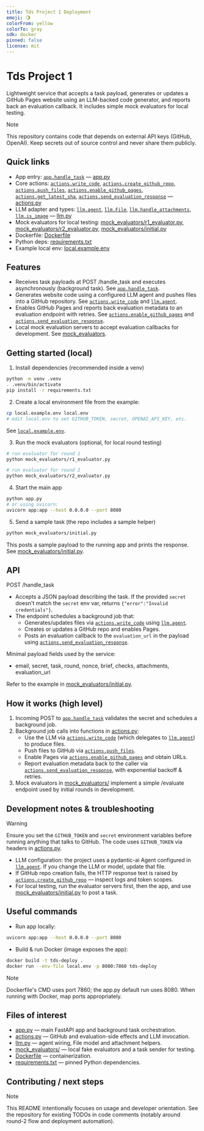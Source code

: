 ```yaml
---
title: Tds Project 1 Deployment
emoji: 🌖
colorFrom: yellow
colorTo: gray
sdk: docker
pinned: false
license: mit
---
```


# Tds Project 1

Lightweight service that accepts a task payload, generates or updates a GitHub Pages website using an LLM-backed code generator, and reports back an evaluation callback. It includes simple mock evaluators for local testing.

> [!note]
> This repository contains code that depends on external API keys (GitHub, OpenAI). Keep secrets out of source control and never share them publicly.

## Quick links
- App entry: [`app.handle_task`](app.py) — [app.py](app.py)  
- Core actions: [`actions.write_code`](actions.py), [`actions.create_github_repo`](actions.py), [`actions.push_files`](actions.py), [`actions.enable_github_pages`](actions.py), [`actions.get_latest_sha`](actions.py), [`actions.send_evaluation_response`](actions.py) — [actions.py](actions.py)  
- LLM adapter and types: [`llm.agent`](llm.py), [`llm.File`](llm.py), [`llm.handle_attachments`](llm.py), [`llm.is_image`](llm.py) — [llm.py](llm.py)  
- Mock evaluators for local testing: [mock_evaluators/r1_evaluator.py](mock_evaluators/r1_evaluator.py), [mock_evaluators/r2_evaluator.py](mock_evaluators/r2_evaluator.py), [mock_evaluators/initial.py](mock_evaluators/initial.py)  
- Dockerfile: [Dockerfile](Dockerfile)  
- Python deps: [requirements.txt](requirements.txt)  
- Example local env: [local.example.env](local.example.env)

## Features
- Receives task payloads at POST /handle_task and executes asynchronously (background task). See [`app.handle_task`](app.py).
- Generates website code using a configured LLM agent and pushes files into a GitHub repository. See [`actions.write_code`](actions.py) and [`llm.agent`](llm.py).
- Enables GitHub Pages and reports back evaluation metadata to an evaluation endpoint with retries. See [`actions.enable_github_pages`](actions.py) and [`actions.send_evaluation_response`](actions.py).
- Local mock evaluation servers to accept evaluation callbacks for development. See [mock_evaluators](mock_evaluators/).

## Getting started (local)

1. Install dependencies (recommended inside a venv)
```sh
python -m venv .venv
. .venv/bin/activate
pip install -r requirements.txt
```

2. Create a local environment file from the example:
```sh
cp local.example.env local.env
# edit local.env to set GITHUB_TOKEN, secret, OPENAI_API_KEY, etc.
```
See [`local.example.env`](local.example.env).

3. Run the mock evaluators (optional, for local round testing)
```sh
# run evaluator for round 1
python mock_evaluators/r1_evaluator.py

# run evaluator for round 2
python mock_evaluators/r2_evaluator.py
```

4. Start the main app
```sh
python app.py
# or using uvicorn:
uvicorn app:app --host 0.0.0.0 --port 8080
```

5. Send a sample task (the repo includes a sample helper)
```sh
python mock_evaluators/initial.py
```
This posts a sample payload to the running app and prints the response. See [mock_evaluators/initial.py](mock_evaluators/initial.py).

## API

POST /handle_task
- Accepts a JSON payload describing the task. If the provided `secret` doesn't match the `secret` env var, returns `{"error":"Invalid credentials"}`.
- The endpoint schedules a background job that:
  - Generates/updates files via [`actions.write_code`](actions.py) using [`llm.agent`](llm.py).
  - Creates or updates a GitHub repo and enables Pages.
  - Posts an evaluation callback to the `evaluation_url` in the payload using [`actions.send_evaluation_response`](actions.py).

Minimal payload fields used by the service:
- email, secret, task, round, nonce, brief, checks, attachments, evaluation_url

Refer to the example in [mock_evaluators/initial.py](mock_evaluators/initial.py).

## How it works (high level)
1. Incoming POST to [`app.handle_task`](app.py) validates the secret and schedules a background job.
2. Background job calls into functions in [actions.py](actions.py):
   - Use the LLM via [`actions.write_code`](actions.py) (which delegates to [`llm.agent`](llm.py)) to produce files.
   - Push files to GitHub via [`actions.push_files`](actions.py).
   - Enable Pages via [`actions.enable_github_pages`](actions.py) and obtain URLs.
   - Report evaluation metadata back to the caller via [`actions.send_evaluation_response`](actions.py), with exponential backoff & retries.
3. Mock evaluators in [mock_evaluators/](mock_evaluators/) implement a simple /evaluate endpoint used by initial rounds in development.

## Development notes & troubleshooting

> [!warning]
> Ensure you set the `GITHUB_TOKEN` and `secret` environment variables before running anything that talks to GitHub. The code uses `GITHUB_TOKEN` via headers in [actions.py](actions.py).

- LLM configuration: the project uses a pydantic-ai Agent configured in [`llm.agent`](llm.py). If you change the LLM or model, update that file.
- If GitHub repo creation fails, the HTTP response text is raised by [`actions.create_github_repo`](actions.py) — inspect logs and token scopes.
- For local testing, run the evaluator servers first, then the app, and use [mock_evaluators/initial.py](mock_evaluators/initial.py) to post a task.

## Useful commands

- Run app locally:
```sh
uvicorn app:app --host 0.0.0.0 --port 8080
```

- Build & run Docker (image exposes the app):
```sh
docker build -t tds-deploy .
docker run --env-file local.env -p 8080:7860 tds-deploy
```
> [!note]
> Dockerfile's CMD uses port 7860; the app.py default run uses 8080. When running with Docker, map ports appropriately.

## Files of interest
- [app.py](app.py) — main FastAPI app and background task orchestration.
- [actions.py](actions.py) — GitHub and evaluation-side effects and LLM invocation.
- [llm.py](llm.py) — agent wiring, File model and attachment helpers.
- [mock_evaluators/](mock_evaluators/) — local fake evaluators and a task sender for testing.
- [Dockerfile](Dockerfile) — containerization.
- [requirements.txt](requirements.txt) — pinned Python dependencies.

## Contributing / next steps
> [!note]
> This README intentionally focuses on usage and developer orientation. See the repository for existing TODOs in code comments (notably around round-2 flow and deployment automation).